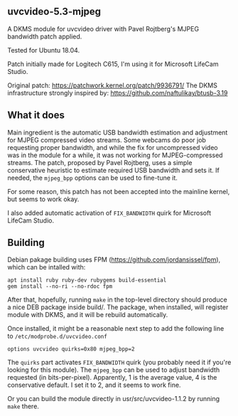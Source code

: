 uvcvideo-5.3-mjpeg
------------------

A DKMS module for uvcvideo driver with Pavel Rojtberg's MJPEG bandwidth patch applied.

Tested for Ubuntu 18.04.

Patch initially made for Logitech C615, I'm using it for Microsoft LifeCam Studio.

Original patch: https://patchwork.kernel.org/patch/9936791/
The DKMS infrastructure strongly inspired by: https://github.com/naftulikay/btusb-3.19

What it does
------------

Main ingredient is the  automatic USB bandwidth estimation and adjustment for MJPEG compressed video streams.
Some webcams do poor job requesting proper bandwidth, and while the fix for uncompressed video
was in the module for a while, it was not working for MJPEG-compressed streams.
The patch, proposed by Pavel Rojtberg, uses a simple conservative heuristic to estimate required USB 
bandwidth and sets it. If needed, the `mjpeg_bpp` options can be used to fine-tune it.

For some reason, this patch has not been accepted into the mainline kernel, but seems to work okay.

I also added automatic activation of `FIX_BANDWIDTH` quirk for Microsoft LifeCam Studio.

Building
--------

Debian pakage building uses FPM (https://github.com/jordansissel/fpm), which can be intalled with:

    apt install ruby ruby-dev rubygems build-essential
    gem install --no-ri --no-rdoc fpm

After that, hopefully, running `make` in the top-level directory should produce a nice DEB package inside build/.
The package, when installed, will register module with DKMS, and it will be rebuild automatically.

Once installed, it might be a reasonable next step to add the following line to `/etc/modprobe.d/uvcvideo.conf`

    options uvcvideo quirks=0x80 mjpeg_bpp=2

The `quirks` part activates `FIX_BANDWIDTH` quirk (you probably need it if you're looking for this module).
The `mjpeg_bpp` can be used to adjust bandwidth requested (in bits-per-pixel). Apparently, 1 is the average
value, 4 is the conservative default. I set it to 2, and it seems to work fine.


Or you can build the module directly in usr/src/uvcvideo-1.1.2 by running `make` there.

